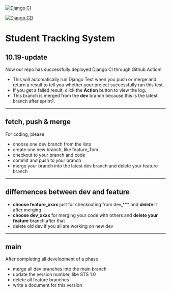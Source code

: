 [![Django CI](https://github.com/SWE4103-Team1/StudentTrackingSystem/actions/workflows/django.yml/badge.svg?branch=main)](https://github.com/SWE4103-Team1/StudentTrackingSystem/actions/workflows/django.yml)

[![Django CD](https://github.com/SWE4103-Team1/StudentTrackingSystem/actions/workflows/DeployToAWS.yml/badge.svg?branch=main)](https://github.com/SWE4103-Team1/StudentTrackingSystem/actions/workflows/DeployToAWS.yml)

# Student Tracking System
## 10.19-update
Now our repo has successfully deployed Django CI through Github Action!
- This will automatically run Django Test when you push or merge and return a result to tell you whether your project successfully ran this test.
- If you get a failed result, click the **Action** button to view the log.
- This branch is merged from the **dev** branch because this is the latest branch after sprint1.
********
## fetch, push & merge
For coding, please
- choose one dev branch from the lists
- create one new branch, like feature_Tom
- checkout to your branch and code
- commit and push to your branch
- merge your branch into the latest dev branch and delete your feature branch
******
## differnences between dev and feature
- **choose feature_xxxx** just for checkouting from dev_*** and ***delete*** it after merging
- **choose dev_xxxx** for merging your code with others and **delete your feature** branch after that
- delete old dev if you all are working on new dev
*******
## main
After completing all development of a phase
- merge all dev branches into the main branch
- update the version number, like STS 1.0
- delete all feature branches
- write a document for this version

